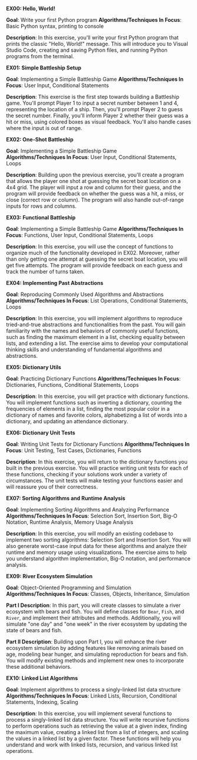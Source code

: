 **EX00: Hello, World!**

**Goal**: Write your first Python program
**Algorithms/Techniques In Focus**: Basic Python syntax, printing to console

**Description**:
In this exercise, you'll write your first Python program that prints the classic "Hello, World!" message. This will introduce you to Visual Studio Code, creating and saving Python files, and running Python programs from the terminal.

**EX01: Simple Battleship Setup**

**Goal**: Implementing a Simple Battleship Game
**Algorithms/Techniques In Focus**: User Input, Conditional Statements

**Description**:
This exercise is the first step towards building a Battleship game. You'll prompt Player 1 to input a secret number between 1 and 4, representing the location of a ship. Then, you'll prompt Player 2 to guess the secret number. Finally, you'll inform Player 2 whether their guess was a hit or miss, using colored boxes as visual feedback. You'll also handle cases where the input is out of range.

**EX02: One-Shot Battleship**

**Goal**: Implementing a Simple Battleship Game  
**Algorithms/Techniques In Focus**: User Input, Conditional Statements, Loops

**Description**:
Building upon the previous exercise, you'll create a program that allows the player one shot at guessing the secret boat location on a 4x4 grid. The player will input a row and column for their guess, and the program will provide feedback on whether the guess was a hit, a miss, or close (correct row or column). The program will also handle out-of-range inputs for rows and columns.

**EX03: Functional Battleship**

**Goal**: Implementing a Simple Battleship Game
**Algorithms/Techniques In Focus**: Functions, User Input, Conditional Statements, Loops  

**Description**:
In this exercise, you will use the concept of functions to organize much of the functionality developed in EX02. Moreover, rather than only getting one attempt at guessing the secret boat location, you will get five attempts. The program will provide feedback on each guess and track the number of turns taken.

**EX04: Implementing Past Abstractions**

**Goal**: Reproducing Commonly Used Algorithms and Abstractions
**Algorithms/Techniques In Focus**: List Operations, Conditional Statements, Loops

**Description**:
In this exercise, you will implement algorithms to reproduce tried-and-true abstractions and functionalities from the past. You will gain familiarity with the names and behaviors of commonly useful functions, such as finding the maximum element in a list, checking equality between lists, and extending a list. The exercise aims to develop your computational thinking skills and understanding of fundamental algorithms and abstractions.

**EX05: Dictionary Utils**

**Goal**: Practicing Dictionary Functions
**Algorithms/Techniques In Focus**: Dictionaries, Functions, Conditional Statements, Loops

**Description**:
In this exercise, you will get practice with dictionary functions. You will implement functions such as inverting a dictionary, counting the frequencies of elements in a list, finding the most popular color in a dictionary of names and favorite colors, alphabetizing a list of words into a dictionary, and updating an attendance dictionary.

**EX06: Dictionary Unit Tests**

**Goal**: Writing Unit Tests for Dictionary Functions
**Algorithms/Techniques In Focus**: Unit Testing, Test Cases, Dictionaries, Functions

**Description**:
In this exercise, you will return to the dictionary functions you built in the previous exercise. You will practice writing unit tests for each of these functions, checking if your solutions work under a variety of circumstances. The unit tests will make testing your functions easier and will reassure you of their correctness.

**EX07: Sorting Algorithms and Runtime Analysis**

**Goal**: Implementing Sorting Algorithms and Analyzing Performance
**Algorithms/Techniques In Focus**: Selection Sort, Insertion Sort, Big-O Notation, Runtime Analysis, Memory Usage Analysis

**Description**:
In this exercise, you will modify an existing codebase to implement two sorting algorithms: Selection Sort and Insertion Sort. You will also generate worst-case input data for these algorithms and analyze their runtime and memory usage using visualizations. The exercise aims to help you understand algorithm implementation, Big-O notation, and performance analysis.

**EX09: River Ecosystem Simulation**

**Goal**: Object-Oriented Programming and Simulation
**Algorithms/Techniques In Focus**: Classes, Objects, Inheritance, Simulation

**Part I Description**:
In this part, you will create classes to simulate a river ecosystem with bears and fish. You will define classes for `Bear`, `Fish`, and `River`, and implement their attributes and methods. Additionally, you will simulate "one day" and "one week" in the river ecosystem by updating the state of bears and fish.

**Part II Description**:
Building upon Part I, you will enhance the river ecosystem simulation by adding features like removing animals based on age, modeling bear hunger, and simulating reproduction for bears and fish. You will modify existing methods and implement new ones to incorporate these additional behaviors.

**EX10: Linked List Algorithms**

**Goal**: Implement algorithms to process a singly-linked list data structure
**Algorithms/Techniques In Focus**: Linked Lists, Recursion, Conditional Statements, Indexing, Scaling

**Description**:
In this exercise, you will implement several functions to process a singly-linked list data structure. You will write recursive functions to perform operations such as retrieving the value at a given index, finding the maximum value, creating a linked list from a list of integers, and scaling the values in a linked list by a given factor. These functions will help you understand and work with linked lists, recursion, and various linked list operations.